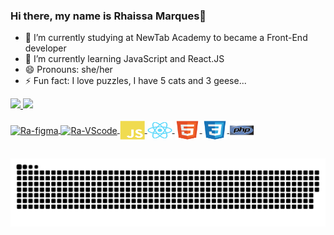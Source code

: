 ### Hi there, my name is Rhaissa Marques👋

- 🔭 I’m currently studying at NewTab Academy to became a Front-End developer
- 🌱 I’m currently learning JavaScript and React.JS
- 😄 Pronouns: she/her
- ⚡ Fun fact: I love puzzles, I have 5 cats and 3 geese...

<div>
  <a href="https://github.com/rhaissamarques">
  <img height="160em" src="https://github-readme-stats.vercel.app/api?username=rhaissamarques&show_icons=true&theme=dracula&include_all_commits=true&count_private=true"/>
  <img height="160em" src="https://github-readme-stats.vercel.app/api/top-langs/?username=rhaissamarques&layout=compact&langs_count=7&theme=dracula"/>
</div>
  

  
  <div style="display: inline_block"><br>
  <img align="center" alt="Ra-figma" height="30" width="40" src="https://cdn.jsdelivr.net/gh/devicons/devicon/icons/figma/figma-original.svg">
  <img align="center" alt="Ra-VScode" height="30" width="40" src="https://cdn.jsdelivr.net/gh/devicons/devicon/icons/visualstudio/visualstudio-plain.svg">
  <img align="center" alt="Ra-Js" height="30" width="40" src="https://raw.githubusercontent.com/devicons/devicon/master/icons/javascript/javascript-plain.svg">
  <img align="center" alt="Ra-React" height="30" width="40" src="https://raw.githubusercontent.com/devicons/devicon/master/icons/react/react-original.svg">
  <img align="center" alt="Ra-HTML" height="30" width="40" src="https://raw.githubusercontent.com/devicons/devicon/master/icons/html5/html5-original.svg">
  <img align="center" alt="Ra-CSS" height="30" width="40" src="https://raw.githubusercontent.com/devicons/devicon/master/icons/css3/css3-original.svg">
  <img align="center" alt="Ra-CSS" height="30" width="40" src="https://raw.githubusercontent.com/devicons/devicon/master/icons/php/php-original.svg">
</div>
  
  ##
  
![Snake animation](https://github.com/rhaissamarques/rhaissamarques/blob/output/github-contribution-grid-snake.svg)
